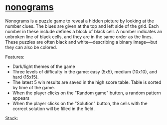 # [nonograms](splitcode.github.io/nonograms/)

Nonograms is a puzzle game to reveal a hidden picture by looking at the number clues. The blues are given at the top and left side of the grid. Each number in these include defines a block of black cell. A number indicates an unbroken line of black cells, and they are in the same order as the lines. These puzzles are often black and white—describing a binary image—but they can also be colored.



Features:
- Dark/light themes of the game
- Three levels of difficulty in the game: easy (5x5), medium (10x10), and hard (15x15).
- The latest 5 win results are saved in the high score table. Table is sorted by time of the game.
- When the player clicks on the "Random game" button, a random pattern appears
- When the player clicks on the "Solution" button, the cells with the correct solution will be filled in the field.

Stack:
